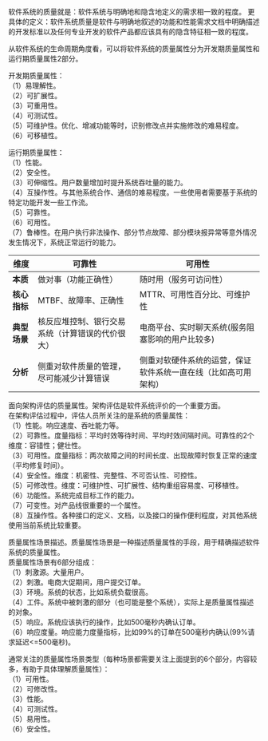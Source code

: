 软件系统的质量就是：软件系统与明确地和隐含地定义的需求相一致的程度。
更具体的定义：软件系统质量是软件与明确地叙述的功能和性能需求文档中明确描述的开发标准以及任何专业开发的软件产品都应该具有的隐含特征相一致的程度。

从软件系统的生命周期角度看，可以将软件系统的质量属性分为开发期质量属性和运行期质量属性2部分。

 
开发期质量属性：  
（1）易理解性。  
（2）可扩展性。  
（3）可重用性。  
（4）可测试性。  
（5）可维护性。优化、增减功能等时，识别修改点并实施修改的难易程度。  
（6）可移植性。  

运行期质量属性：  
（1）性能。  
（2）安全性。  
（3）可伸缩性。用户数量增加时提升系统吞吐量的能力。  
（4）互操作性。与其他系统合作、通信的难易程度。一些使用者需要基于系统的特定功能开发一些工作流。  
（5）可靠性。  
（6）可用性。  
（7）鲁棒性。在用户执行非法操作、部分节点故障、部分模块报异常等意外情况发生情况下，系统正常运行的能力。  

| 维度         | 可靠性                          | 可用性                        |
|--------------|---------------------------------|-------------------------------|
| **本质**     | 做对事（功能正确性）            | 随时用（服务可访问性）        |
| **核心指标** | MTBF、故障率、正确性            | MTTR、可用性百分比、可维护性  |
| **典型场景** | 核反应堆控制、银行交易系统（计算错误的代价很大）      | 电商平台、实时聊天系统(服务阻塞影响的用户比较多)        |
| **分析** | 侧重对软件质量的管理，尽可能减少计算错误      | 侧重对软硬件系统的运营，保证软件系统一直在线（比如高可用架构）        |

面向架构评估的质量属性。架构评估是软件系统评价的一个重要方面。  
在架构评估过程中，评估人员所关注的是系统的质量属性：  
（1）性能。响应速度、吞吐能力等。  
（2）可靠性。度量指标：平均时效等待时间、平均时效间隔时间。可靠性的2个维度：容错性；健壮性。  
（3）可用性。度量指标：两次故障之间的时间长度、出现故障时恢复正常的速度（平均修复时间）。  
（4）安全性。维度：机密性、完整性、不可否认性、可控性。  
（5）可修改性。维度：可维护性、可扩展性、结构重组容易度、可移植性。  
（6）功能性。系统完成目标工作的能力。  
（7）可变性。对产品线很重要的一个属性。  
（8）互操作性。各种接口的定义、文档，以及接口的操作便利程度，对其他系统使用当前系统比较重要。  

质量属性场景描述。质量属性场景是一种描述质量属性的手段，用于精确描述软件系统的质量属性。  
质量属性场景有6部分组成：  
（1）刺激源。大量用户。  
（2）刺激。电商大促期间，用户提交订单。    
（3）环境。系统的状态，比如系统负载很高。  
（4）工件。系统中被刺激的部分（也可能是整个系统），实际上是质量属性描述的对象。  
（5）响应。系统应该执行的操作，比如500毫秒内确认订单。  
（6）响应度量。响应能力度量指标，比如99%的订单在500毫秒内确认(99%请求延迟<=500毫秒)。  

通常关注的质量属性场景类型（每种场景都需要关注上面提到的6个部分，内容较多，有助于具体理解质量属性）：  
（1）可用性。  
（2）可修改性。  
（3）性能。  
（4）可测试性。  
（5）易用性。  
（6）安全性。  